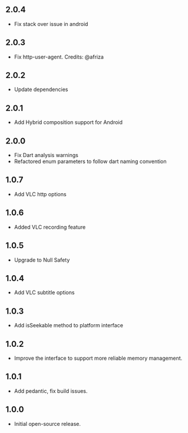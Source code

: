 ## 2.0.4

- Fix stack over issue in android

## 2.0.3

- Fix http-user-agent. Credits: @afriza

## 2.0.2

- Update dependencies

## 2.0.1

- Add Hybrid composition support for Android

## 2.0.0

- Fix Dart analysis warnings
- Refactored enum parameters to follow dart naming convention 

## 1.0.7

- Add VLC http options

## 1.0.6

- Added VLC recording feature

## 1.0.5

- Upgrade to Null Safety

## 1.0.4

- Add VLC subtitle options

## 1.0.3

- Add isSeekable method to platform interface

## 1.0.2

- Improve the interface to support more reliable memory management.

## 1.0.1

- Add pedantic, fix build issues.

## 1.0.0

- Initial open-source release.
